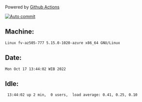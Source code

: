 Powered by [Github Actions](https://github.com/features/actions)

[![Auto commit](https://github.com/hiage/workstation/workflows/Auto%20commit/badge.svg)](https://github.com/hiage/workstation/actions?query=workflow%3A%22Auto+commit%22)

## Machine:
```
Linux fv-az505-777 5.15.0-1020-azure x86_64 GNU/Linux
```
## Date:
```
Mon Oct 17 13:44:02 WIB 2022
```
## Idle:
```
 13:44:02 up 2 min,  0 users,  load average: 0.41, 0.25, 0.10
```
